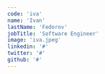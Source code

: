 ```yaml
---
code: 'iva'
name: 'Ivan'
lastName: 'Fedorov'
jobTitle: 'Software Engineer'
image: 'iva.jpeg'
linkedin: '#'
twitter: '#'
github: '#'
---
```

